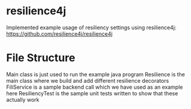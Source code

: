 # resilience4j

Implemented example usage of resiliency settings using resilience4j: https://github.com/resilience4j/resilience4j

# File Structure

Main class is just used to run the example java program
Resilience is the main class where we build and add different resilience decorators
FiliService is a sample backend call which we have used as an example here
ResiliencyTest is the sample unit tests written to show that these actually work
